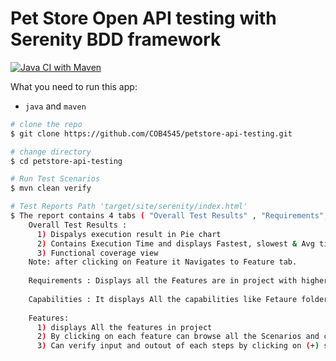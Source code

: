 # Pet Store Open API  testing with Serenity BDD framework

[![Java CI with Maven](https://github.com/COB4545/petstore-api-testing/actions/workflows/maven.yml/badge.svg)](https://github.com/COB4545/petstore-api-testing/actions/workflows/maven.yml)

What you need to run this app:

* `java` and `maven`

```bash
# clone the repo
$ git clone https://github.com/COB4545/petstore-api-testing.git

# change directory 
$ cd petstore-api-testing

# Run Test Scenarios
$ mvn clean verify

# Test Reports Path 'target/site/serenity/index.html'
$ The report contains 4 tabs ( "Overall Test Results" , "Requirements", "Capabilities" , "Features" )
    Overall Test Results : 
      1) Dispalys execution result in Pie chart
      2) Contains Execution Time and displays Fastest, slowest & Avg time of test
      3) Functional coverage view
    Note: after clicking on Feature it Navigates to Feature tab.
    
    Requirements : Displays all the Features are in project with higherirchy
    
    Capabilities : It displays All the capabilities like Fetaure folders
    
    Features: 
      1) displays All the features in project
      2) By clicking on each feature can browse all the Scenarios and corresponding steps
      3) Can verify input and outout of each steps by clicking on (+) symbol
       
 ```
